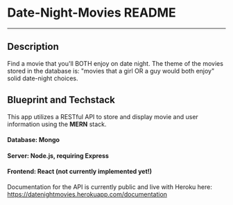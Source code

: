 # Date-Night-Movies README
---------------------------
## Description 
Find a movie that you'll BOTH enjoy on date night.
The theme of the movies stored in the database is: "movies that a girl OR a guy would both enjoy" solid date-night choices.

## Blueprint and Techstack
This app utilizes a RESTful API to store and display movie and user information using the **MERN** stack.

#### Database: Mongo
#### Server: Node.js, requiring Express
#### Frontend: React (not currently implemented yet!)

Documentation for the API is currently public and live with Heroku here: https://datenightmovies.herokuapp.com/documentation
